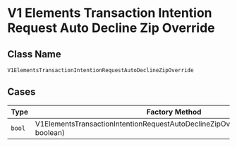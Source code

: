 
# V1 Elements Transaction Intention Request Auto Decline Zip Override

## Class Name

`V1ElementsTransactionIntentionRequestAutoDeclineZipOverride`

## Cases

| Type | Factory Method |
|  --- | --- |
| `bool` | V1ElementsTransactionIntentionRequestAutoDeclineZipOverride.FromBoolean(bool boolean) |

